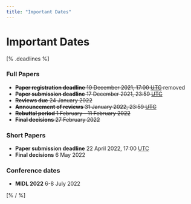 ```yaml
---
title: "Important Dates"
---
```


# Important Dates

<!-- All deadlines are at 23:59, [UTC -12](https://www.timeanddate.com/time/map/) ([AoE](https://en.wikipedia.org/wiki/Anywhere_on_Earth) timezone). -->

[% .deadlines %]
### Full Papers
* <del>**Paper registration deadline** 10 December 2021, 17:00 [UTC](https://www.timeanddate.com/time/map/) </del> removed
* <del>**Paper submission deadline** 17 December 2021, 23:59 [UTC](https://www.timeanddate.com/time/map/) </del> 
* <del>**Reviews due** 24 January 2022 </del>
* <del> **Announcement of reviews**  31 January 2022, 23:59 [UTC](https://www.timeanddate.com/time/map/)</del>
* <del>**Rebuttal period** 1 February - 11 February 2022</del>
* <del>**Final decisions** 27 February 2022</del>


### Short Papers
* **Paper submission deadline** 22 April 2022, 17:00 [UTC](https://www.timeanddate.com/time/map/)
* **Final decisions** 6 May 2022

<!-- ### Full Papers
* **Paper registration open** TBA
* **Paper registration deadline** TBA
* **Paper submission deadline** TBA
* **Reviews available** TBA
* **Rebuttal / discussion period** TBA
* **Rebuttals due** TBA
* **Discussion phase** TBA
* **Notification of acceptance** TBA

### Short Papers
* **Paper registration open** TBA
* **Paper registration deadline** TBA 
* **Paper submission deadline** TBA
* **Notification of acceptance** TBA -->

<!-- ### Doctoral Symposium
* **Application deadline** TBA
* **Notification of acceptance** TBA
* **Doctoral Symposium** TBA -->

### Conference dates
<!-- * [**Doctoral Symposium**](/doctoral-symposium.html) TBA -->
* **MIDL 2022** 6-8 July 2022

[% / %]

<!--

---

## iCalendar
An online iCalendar with all dates and schedule is [available](https://www.rob.uni-luebeck.de/midl2021_cal/MIDL%202021.ics).
It can conveniently be subscribed to and integrated in many calendar applications:

* [Google Calendar](https://support.google.com/calendar/answer/37100?hl=en&co=GENIE.Platform=Desktop)
* [Thunderbird](https://support.mozilla.org/en-US/kb/creating-new-calendars#w_icalendar-ics)
* [Apple Calendar](https://support.apple.com/guide/calendar/subscribe-to-calendars-icl1022/mac) -->